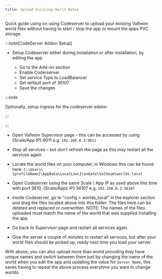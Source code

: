 ```yaml
---
title: Upload Existing World Notes
---
```


Quick guide using on using Codeserver to upload your existing Valheim world files without having to start / stop the app or mount the apps PVC storage.

:::note[CodeServer Addon Setup]

- Setup Codeserver either during installation or after installation, by editing the app.

  - Go to the Add-on section
  - Enable Coderserver
  - Set service Type to LoadBalancer
  - Set default port of 36107
  - Save the changes

:::note

  Optionally, setup ingress for the codeserver addon.

:::

:::

- Open Valheim Supervisor page – this can be accessed by using {Scale/App IP}:9011 e.g. `192.168.0.2:9011`

- Stop all services – but don’t refresh the page as this may restart all the services again.

- Locate the world files on your computer, in Windows this can be found here: `C:\Users\{profileName}\AppData\LocalLow\IronGate\Valheim\worlds_local`

- Open Codeserver using the same Scale / App IP as used above this time with port 3610, {Scale/Apps IP}:36107 e.g. `192.168.0.2:36107`

- Inside Codeserver, go to "config > worlds_local" in the explorer section and drag the files located above into this folder. The files here can be deleted and replaced or overwritten.
NOTE: The names of the files uploaded must match the name of the world that was supplied installing the app.

- Go back to Supervisor page and restart all services again.

- Give the server a couple of minutes to restart all services, but after your world files should be picked up, ready next time you load your server.

With above, you can also upload more than world providing they have unique names and switch between them just by changing the name of the world when you edit the app and updating the value for `Server Name`, this saves having to repeat the above process everytime you want to change worlds.
